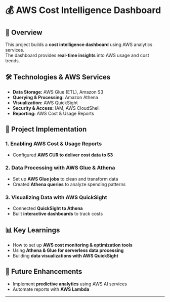 # 💰 AWS Cost Intelligence Dashboard  

## 📌 Overview  
This project builds a **cost intelligence dashboard** using AWS analytics services.  
The dashboard provides **real-time insights** into AWS usage and cost trends.  

## 🛠️ Technologies & AWS Services  
- **Data Storage:** AWS Glue (ETL), Amazon S3  
- **Querying & Processing:** Amazon Athena  
- **Visualization:** AWS QuickSight  
- **Security & Access:** IAM, AWS CloudShell  
- **Reporting:** AWS Cost & Usage Reports   

## 🚀 Project Implementation  
### **1. Enabling AWS Cost & Usage Reports**  
- Configured **AWS CUR to deliver cost data to S3**  

### **2. Data Processing with AWS Glue & Athena**  
- Set up **AWS Glue jobs** to clean and transform data  
- Created **Athena queries** to analyze spending patterns  

### **3. Visualizing Data with AWS QuickSight**  
- Connected **QuickSight to Athena**  
- Built **interactive dashboards** to track costs  

## 📊 Key Learnings  
- How to set up **AWS cost monitoring & optimization tools**  
- Using **Athena & Glue for serverless data processing**  
- Building **data visualizations with AWS QuickSight**  

## 📌 Future Enhancements  
- Implement **predictive analytics** using AWS AI services  
- Automate reports with **AWS Lambda**  

---
